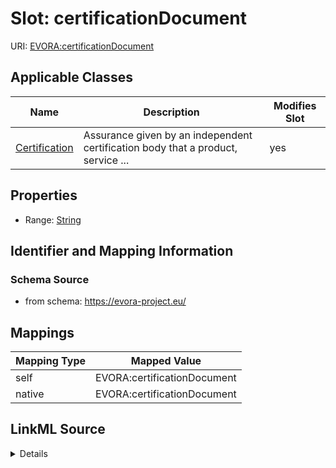 

# Slot: certificationDocument



URI: [EVORA:certificationDocument](https://evora-project.eu/certificationDocument)



<!-- no inheritance hierarchy -->





## Applicable Classes

| Name | Description | Modifies Slot |
| --- | --- | --- |
| [Certification](Certification.md) | Assurance given by an independent certification body that a product, service ... |  yes  |







## Properties

* Range: [String](String.md)





## Identifier and Mapping Information







### Schema Source


* from schema: https://evora-project.eu/




## Mappings

| Mapping Type | Mapped Value |
| ---  | ---  |
| self | EVORA:certificationDocument |
| native | EVORA:certificationDocument |




## LinkML Source

<details>
```yaml
name: certificationDocument
from_schema: https://evora-project.eu/
rank: 1000
alias: certificationDocument
domain_of:
- Certification
range: string

```
</details>